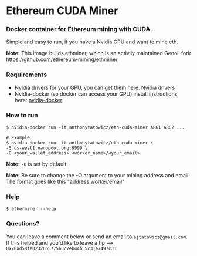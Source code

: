 # Ethereum CUDA Miner


### Docker container for Ethereum mining with CUDA.

Simple and easy to run, if you have a Nvidia GPU and want to mine eth.

**Note:** This image builds ethminer, which is an activily maintained Genoil fork <https://github.com/ethereum-mining/ethminer>

### Requirements
- Nvidia drivers for your GPU, you can get them here: [Nvidia drivers](http://www.nvidia.com/Download/index.aspx)
- Nvidia-docker (so docker can access your GPU) install instructions here: [nvidia-docker](https://github.com/NVIDIA/nvidia-docker)

### How to run
```
$ nvidia-docker run -it anthonytatowicz/eth-cuda-miner ARG1 ARG2 ...

# Example
$ nvidia-docker run -it anthonytatowicz/eth-cuda-miner \
-S us-west1.nanopool.org:9999 \
-O <your_wallet_address>.<worker_name>/<your_email>
```

**Note:** `-U` is set by default

**Note:** Be sure to change the -O argument to your mining address and email.  
The format goes like this "address.worker/email"

### Help
`$ etherminer --help`

### Questions?
You can leave a comment below or send an email to `ajtatowicz@gmail.com`.  
If this helped and you'd like to leave a tip --> `0x20ad58fe023265577565c7eb44b55c31e7497c33`

